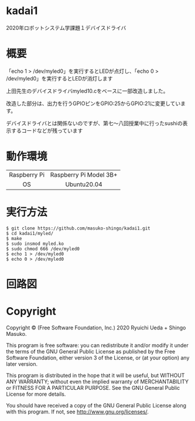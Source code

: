 # kadai1
2020年ロボットシステム学課題１デバイスドライバ
# 概要
「echo 1 > /dev/myled0」を実行するとLEDが点灯し、「echo 0 > /dev/myled0」を実行するとLEDが消灯します

上田先生のデバイスドライバmyled10.cをベースに一部改造しました。

改造した部分は、出力を行うGPIOピンをGPIO:25からGPIO:21に変更しています。

デバイスドライバとは関係ないのですが、第七～八回授業中に行ったsushiの表示するコードなどが残っています



# 動作環境
|||
|:--:|:--:|
| Raspberry Pi | Raspberry Pi Model 3B+ |
| OS | Ubuntu20.04 |

# 実行方法
```
$ git clone https://github.com/masuko-shingo/kadai1.git
$ cd kadai1/myled/
$ make
$ sudo insmod myled.ko
$ sudo chmod 666 /dev/myled0
$ echo 1 > /dev/myled0
$ echo 0 > /dev/myled0
```
# 回路図

# Copyright
Copyright © (Free Software Foundation, Inc.) 2020  Ryuichi Ueda + Shingo Masuko. 

This program is free software: you can redistribute it and/or modify
    it under the terms of the GNU General Public License as published by
    the Free Software Foundation, either version 3 of the License, or
    (at your option) any later version.

This program is distributed in the hope that it will be useful,
    but WITHOUT ANY WARRANTY; without even the implied warranty of
    MERCHANTABILITY or FITNESS FOR A PARTICULAR PURPOSE.  See the
    GNU General Public License for more details.

You should have received a copy of the GNU General Public License
    along with this program.  If not, see <http://www.gnu.org/licenses/>.
